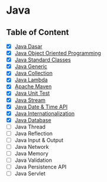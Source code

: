 # Java

## Table of Content

- [x] [Java Dasar](Java%20Dasar.md)
- [x] [Java Object Oriented Programming](Java%20OOP.md)
- [x] [Java Standard Classes](Java%20Standard%20Classes.md)
- [x] [Java Generic](Java%20Generic.md)
- [x] [Java Collection](Java%20Collection.md)
- [x] [Java Lambda](Java%20Lambda.md)
- [x] [Apache Maven](Apache%20Maven.md)
- [x] [Java Unit Test](Java%20Unit%20Test.md)
- [x] [Java Stream](Java%20Stream.md)
- [x] [Java Date & Time API](Java%20Date%20%26%20Time%20API.md)
- [x] [Java Internationalization](Java%20Internationalization.md)
- [x] [Java Database](Java%20Database.md)
- [ ] Java Thread
- [ ] Java Reflection
- [ ] Java Input & Output
- [ ] Java Network
- [ ] Java Memory
- [ ] Java Validation
- [ ] Java Persistence API
- [ ] Java Servlet
